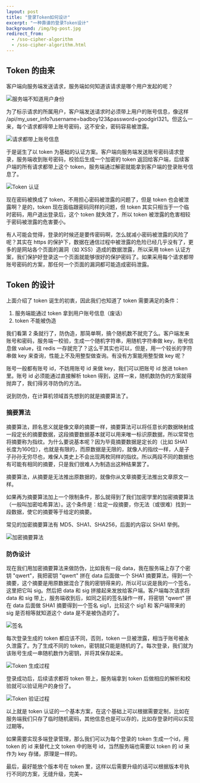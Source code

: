 ```yaml
---
layout: post
title: "登录Token如何设计"
excerpt: "一种靠谱的登录Token设计"
background: /img/bg-post.jpg
redirect_from:
  - /sso-cipher-algorithm
  - /sso-cipher-algorithm.html
---
```


## Token 的由来
客户端向服务端发送请求，服务端如何知道该请求是哪个用户发起的呢？

<img src="/img/posts/sso-cipher-algorithm-5.png" alt="服务端不知道用户身份" os="mac" />

为了标示请求的所属用户，客户端发送请求时必须带上用户的账号信息，像这样 /api/my_user_info?username=badboy123&password=goodgirl321。但这么一来，每个请求都得带上账号密码，这不安全，密码容易被泄露。

<img src="/img/posts/sso-cipher-algorithm-6.png" alt="请求都带上账号信息" os="mac" />

于是诞生了以 token 为基础的认证方案。客户端向服务端发送账号密码请求登录，服务端收到账号密码，校验后生成一个加密的 token 返回给客户端，后续客户端的所有请求都带上这个 token，服务端通过解密就能拿到客户端的登录账号信息了。

<img src="/img/posts/sso-cipher-algorithm-7.png" alt="Token 认证" os="mac" />

现在密码被换成了 token，不用担心密码被泄露的问题了，但是 token 也会被泄露啊？是的，token 现在面临跟密码同样的问题，但 token 其实只相当于一个临时密码，用户退出登录后，这个 token 就失效了，所以 token 被泄露的危害相较于密码被泄露的危害要小。

有人可能会觉得，登录的时候还是要传密码啊，怎么就减小密码被泄露的风险了呢？其实在 https 的保护下，数据在通信过程中被泄露的危险已经几乎没有了，更多的是网站各个页面的漏洞（如 XSS）造成的数据泄露，所以采用 token 认证方案，我们保护好登录这一个页面就能够很好的保护密码了。如果采用每个请求都带账号密码的方案，那任何一个页面的漏洞都可能造成密码泄露。

## Token 的设计
上面介绍了 token 诞生的初衷，因此我们也知道了 token 需要满足的条件：
1. 服务端能通过 token 拿到用户账号信息（废话）
2. token 不能被伪造

我们看第 2 条就行了，防伪造，那简单啊，搞个随机数不就完了么。客户端发来账号和密码，服务端一校验，生成一个随机字符串，用随机字符串做 key，账号信息做 value，往 redis 一存就完了？这么干其实也可以，但是，用一个较长的字符串做 key 来查询，性能上不及用整型做查询。有没有方案能用整型做 key 呢？

账号一般都有账号 id，不妨用账号 id 来做 key，我们可以把账号 id 放进 token 里。账号 id 必须能通过直接解析 token 得到，这样一来，随机数防伪的方案就得抛弃了，我们得另寻防伪的方法。

说到防伪，在计算机领域首先想到的就是摘要算法了。

### 摘要算法
摘要算法，顾名思义就是像文章的摘要一样，摘要算法可以将任意长的数据映射成一段定长的摘要数据，这段摘要数据基本就可以用来唯一标识原数据，所以常常也将摘要称为指纹。为什么要说基本呢？因为毕竟摘要数据是定长的（比如 SHA1 长度为160位），也就是有限的，而原数据是无限的，就像人的指纹一样，人是子子孙孙无穷尽也，难保人类史上不会出现两枚同样的指纹。所以两段不同的数据也有可能有相同的摘要，只是我们很难人为制造出这种结果罢了。

摘要算法，从摘要是无法推出原数据的，就像你从文章摘要无法推出文章原文一样。

如果再为摘要算法加上一个限制条件，那么就得到了我们加密学里的加密摘要算法（一般叫加密哈希算法）。这个条件是：给定一段摘要，你无法（或很难）找到一段数据，使它的摘要等于给定的摘要。

常见的加密摘要算法有 MD5、SHA1、SHA256，后面的内容以 SHA1 举例。

<img src="/img/posts/sso-cipher-algorithm-1.png" alt="加密摘要算法" os="mac" />

### 防伪设计
现在我们用加密摘要算法来做防伪，比如我有一段 data，我在服务端上存了个密钥 "qwert"，我把密钥 "qwert" 拼在 data 后面做一个 SHA1 摘要算法，得到一个摘要，这个摘要是用原数据混合了我的密钥得来的，所以可以说是我的一个签名，这里把它叫 sig。然后把 data 和 sig 拼接起来发放给客户端。客户端每次请求将 data 和 sig 带上，服务端收到后，如同之前的签名操作一样，将密钥 "qwert" 拼在 data 后面做 SHA1 摘要得到一个签名 sig1，比较这个 sig1 和 客户端带来的 sig 是否相等就知道这个 data 是不是被伪造的了。

<img src="/img/posts/sso-cipher-algorithm-2.png" alt="签名" os="mac" />

每次登录生成的 token 都应该不同，否则，token 一旦被泄露，相当于账号被永久泄露了。为了生成不同的 token，密钥就只能是随机的了。每次登录，我们就为该账号生成一串随机数作为密钥，并将其保存起来。

<img src="/img/posts/sso-cipher-algorithm-3.png" alt="Token 生成过程" os="mac" />

登录成功后，后续请求都将 token 带上，服务端拿到 token 后做相应的解析和校验就可以验证用户的身份了。

<img src="/img/posts/sso-cipher-algorithm-4.png" alt="Token 验证过程" os="mac" />

以上就是 token 认证的一个基本方案，在这个基础上可以根据需要定制，比如在服务端我们只存了临时随机密码，其他信息也是可以存的，比如存登录时间以实现过期等。

如果需要实现多端登录管理，那么我们可以为每个登录的 token 生成一个id，用 token 的 id 来替代上文 token 中的账号 id，当然服务端也需要以 token 的 id 来作为 key 存储，原理是一样的。

最后，最好能放个版本号在 token 里，这样以后需要升级的话可以根据版本号执行不同的方案，无缝升级，完美~